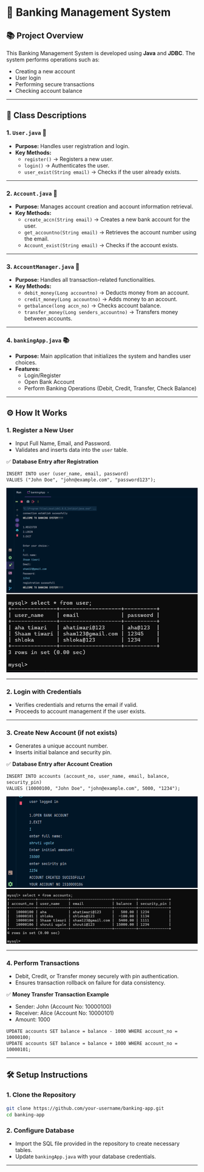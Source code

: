 # 🏦 Banking Management System

## 📚 Project Overview
This Banking Management System is developed using **Java** and **JDBC**. The system performs operations such as:
- Creating a new account
- User login
- Performing secure transactions
- Checking account balance

---

## 📝 Class Descriptions

### 1. `User.java` 📧
- **Purpose:** Handles user registration and login.
- **Key Methods:**
    - `register()` → Registers a new user.
    - `login()` → Authenticates the user.
    - `user_exist(String email)` → Checks if the user already exists.

---

### 2. `Account.java` 🏦
- **Purpose:** Manages account creation and account information retrieval.
- **Key Methods:**
    - `create_accn(String email)` → Creates a new bank account for the user.
    - `get_accountno(String email)` → Retrieves the account number using the email.
    - `Account_exist(String email)` → Checks if the account exists.

---

### 3. `AccountManager.java` 💸
- **Purpose:** Handles all transaction-related functionalities.
- **Key Methods:**
    - `debit_money(Long accountno)` → Deducts money from an account.
    - `credit_money(Long accountno)` → Adds money to an account.
    - `getbalance(long accn_no)` → Checks account balance.
    - `transfer_money(Long senders_accountno)` → Transfers money between accounts.

---

### 4. `bankingApp.java` 📚
- **Purpose:** Main application that initializes the system and handles user choices.
- **Features:**
    - Login/Register
    - Open Bank Account
    - Perform Banking Operations (Debit, Credit, Transfer, Check Balance)

---

## ⚙️ How It Works
### 1. **Register a New User**
- Input Full Name, Email, and Password.
- Validates and inserts data into the `user` table.

✅ **Database Entry after Registration**
```
INSERT INTO user (user_name, email, password) 
VALUES ("John Doe", "john@example.com", "password123");
```
![User Registration Success](https://github.com/shruti-ugale-code/Banking_management_system/blob/main/registration.img.png?raw=true)
![User Registration Success](https://github.com/shruti-ugale-code/Banking_management_system/blob/main/registration%20table.png?raw=true)

---

### 2. **Login with Credentials**
- Verifies credentials and returns the email if valid.
- Proceeds to account management if the user exists.

---

### 3. **Create New Account (if not exists)**
- Generates a unique account number.
- Inserts initial balance and security pin.

✅ **Database Entry after Account Creation**
```
INSERT INTO accounts (account_no, user_name, email, balance, security_pin)
VALUES (10000100, "John Doe", "john@example.com", 5000, "1234");
```
![Account Created Successfully](https://github.com/shruti-ugale-code/Banking_management_system/blob/main/Screenshot%202025-03-30%20202717(1).png?raw=true)
![Account Created Successfully](https://github.com/shruti-ugale-code/Banking_management_system/blob/main/Account%20create.png?raw=true)

---

### 4. **Perform Transactions**
- Debit, Credit, or Transfer money securely with pin authentication.
- Ensures transaction rollback on failure for data consistency.

✅ **Money Transfer Transaction Example**
- Sender: John (Account No: 10000100)
- Receiver: Alice (Account No: 10000101)
- Amount: 1000
```
UPDATE accounts SET balance = balance - 1000 WHERE account_no = 10000100;
UPDATE accounts SET balance = balance + 1000 WHERE account_no = 10000101;
```


---

## 🛠️ Setup Instructions
### 1. **Clone the Repository**
```bash
git clone https://github.com/your-username/banking-app.git
cd banking-app
```

### 2. **Configure Database**
- Import the SQL file provided in the repository to create necessary tables.
- Update `bankingApp.java` with your database credentials.


---



